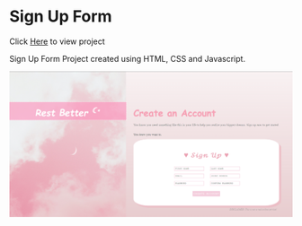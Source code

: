 # Sign Up Form

Click [Here](https://dvelazq1.github.io/sign-up-form/) to view project

Sign Up Form Project created using HTML, CSS and Javascript.

![Sign Up Form Project](/images/restBetter.png)